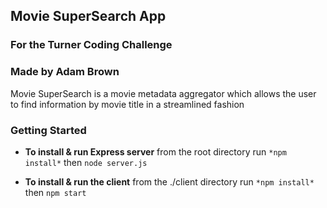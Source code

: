 ## Movie SuperSearch App
### For the Turner Coding Challenge
### Made by Adam Brown

Movie SuperSearch is a movie metadata aggregator which allows the user to find information by movie title in a streamlined fashion

### Getting Started

* **To install & run Express server**
from the root directory run 
`*npm install*`
then
`node server.js`

* **To install & run the client**
from the ./client directory run
`*npm install*`
then
`npm start`



